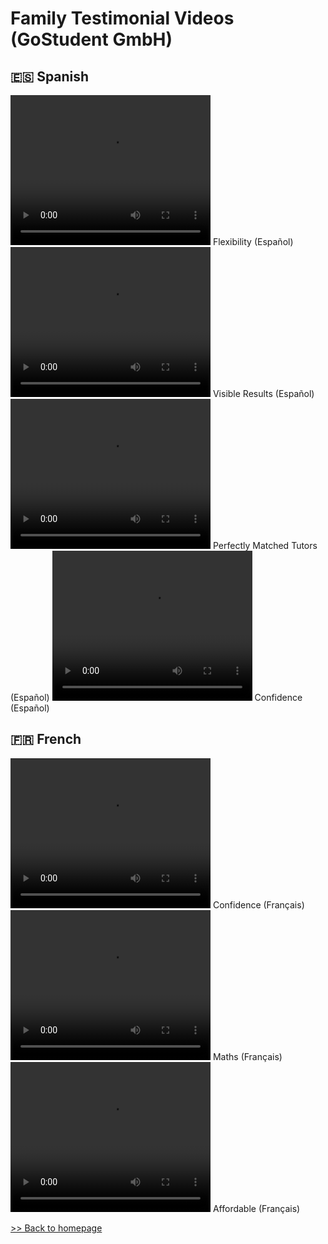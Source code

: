 # Family Testimonial Videos (GoStudent GmbH)

## 🇪🇸 Spanish

<video width="320" height="240" controls>
<source src="https://github.com/liam-clowes/gs_ft/raw/main/assets/ESP_Perf_GS_FB_Video_withsub_CTA_music_Testimonials_9x16_Flexibility_.mp4">
</video> Flexibility (Español)

<video width="320" height="240" controls>
<source src="https://github.com/liam-clowes/gs_ft/raw/main/assets/ESP_Perf_GS_FB_Video_withsub_music_CTA_Testimonials_9x16_Visible%20Results__2.mp4">
</video> Visible Results (Español)

<video width="320" height="240" controls>
<source src="https://github.com/liam-clowes/gs_ft/raw/main/assets/ESP_Perf_GS_FB_Video_withsub_music_EndFrame_Testimonials_9x16_Matched_1.mp4">
</video> Perfectly Matched Tutors (Español)

<video width="320" height="240" controls>
<source src="https://github.com/liam-clowes/gs_ft/raw/main/assets/ESP_Perf_GS_FB_Video_withsub_nomusic_Testimonials_9x16_Confidence__1.mp4">
</video> Confidence (Español)


## 🇫🇷 French

<video width="320" height="240" controls>
<source src="https://github.com/liam-clowes/gs_ft/raw/main/assets/FR_Family2_without%20music.mp4">
</video> Confidence (Français)

<video width="320" height="240" controls>
<source src="https://github.com/liam-clowes/gs_ft/raw/main/assets/FRA_Perf_GS_FB_Video_withsub_CTA_nomusic_Testimonials_9x16_Maths_.mp4">
</video> Maths (Français)

<video width="320" height="240" controls>
<source src="https://github.com/liam-clowes/gs_ft/raw/main/assets/FRA_Perf_GS_FB_Video_withsub_CTA_nomusic_Testimonials_9x16_Affordable_.mp4">
</video> Affordable (Français)

[>> Back to homepage](https://liam-clowes.github.io/portfolio/)
